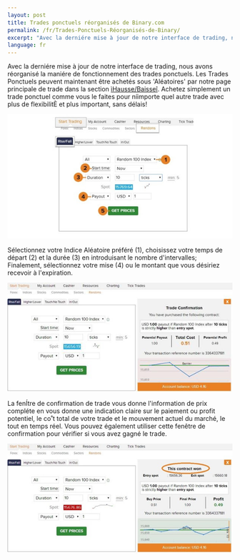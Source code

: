 ```yaml
---
layout: post
title: Trades ponctuels réorganisés de Binary.com
permalink: /fr/Trades-Ponctuels-Réorganisés-de-Binary/
excerpt: "Avec la derniére mise à jour de notre interface de trading, nous avons réorganisé la maniére de fonctionnement des trades ponctuels. Les Trades Ponctuels peuvent maintenant être achetés..."
language: fr
---
```


Avec la derniére mise à jour de notre interface de trading, nous avons réorganisé la maniére de fonctionnement des trades ponctuels. Les Trades Ponctuels peuvent maintenant être achetés sous 'Aléatoires' par notre page principale de trade dans la section [ìHausse/Baisseî](https://www.binary.com/c/trade.cgi?market=random&time=10t&form_name=risefall&expiry_type=duration&amount_type=payout&H=S0P&currency=USD&underlying_symbol=R_100&amount=100&date_start=now&type=FLASHU&l=FR&lid=&utm_medium=social&utm_source=blog&utm_content=whatsnew). Achetez simplement un trade ponctuel comme vous le faites pour níimporte quel autre trade avec plus de flexibilitÈ et plus important, sans délais!

[![](images/4735165_orig.jpg)](https://www.binary.com/c/trade.cgi?market=random&time=10t&form_name=risefall&expiry_type=duration&amount_type=payout&H=S0P&currency=USD&underlying_symbol=R_100&amount=100&date_start=now&type=FLASHU&l=FR&lid=&utm_medium=social&utm_source=blog&utm_content=whatsnew)

Sélectionnez votre Indice Aléatoire préféré (1), choisissez votre temps de départ (2) et la durée (3) en introduisant le nombre d'intervalles; Finalement, sélectionnez votre mise (4) ou le montant que vous désiriez recevoir  à l'expiration.

[![](images/3949173_orig.jpg)](https://www.binary.com/c/trade.cgi?market=random&time=10t&form_name=risefall&expiry_type=duration&amount_type=payout&H=S0P&currency=USD&underlying_symbol=R_100&amount=100&date_start=now&type=FLASHU&l=FR&lid=&utm_medium=social&utm_source=blog&utm_content=whatsnew)

La fenÍtre de confirmation de trade vous donne l'information de prix compléte en vous donne une indication claire sur le paiement ou profit potentiel, le co˚t total de votre trade et le mouvement actuel du marché, le tout en temps réel. Vous pouvez également utiliser cette fenêtre de confirmation pour vérifier si vous avez gagné le trade.

[![](images/7232046_orig.jpg)](https://www.binary.com/c/trade.cgi?market=random&time=10t&form_name=risefall&expiry_type=duration&amount_type=payout&H=S0P&currency=USD&underlying_symbol=R_100&amount=100&date_start=now&type=FLASHU&l=FR&lid=&utm_medium=social&utm_source=blog&utm_content=whatsnew)
